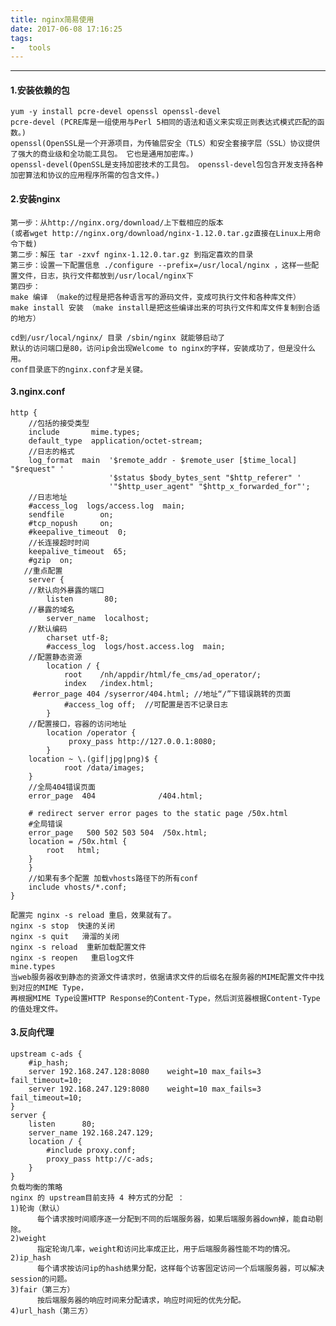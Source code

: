 ```yaml
---
title: nginx简易使用
date: 2017-06-08 17:16:25
tags:
-   tools
---
```


---
#### 1.安装依赖的包
    yum -y install pcre-devel openssl openssl-devel
    pcre-devel (PCRE库是一组使用与Perl 5相同的语法和语义来实现正则表达式模式匹配的函数。)
    openssl(OpenSSL是一个开源项目，为传输层安全（TLS）和安全套接字层（SSL）协议提供了强大的商业级和全功能工具包。 它也是通用加密库。)
    openssl-devel(OpenSSL是支持加密技术的工具包。 openssl-devel包包含开发支持各种加密算法和协议的应用程序所需的包含文件。)
#### 2.安装nginx
    第一步：从http://nginx.org/download/上下载相应的版本
    (或者wget http://nginx.org/download/nginx-1.12.0.tar.gz直接在Linux上用命令下载)
    第二步：解压 tar -zxvf nginx-1.12.0.tar.gz 到指定喜欢的目录
    第三步：设置一下配置信息 ./configure --prefix=/usr/local/nginx ，这样一些配置文件，日志，执行文件都放到/usr/local/nginx下
    第四步：
    make 编译 （make的过程是把各种语言写的源码文件，变成可执行文件和各种库文件）
    make install 安装 （make install是把这些编译出来的可执行文件和库文件复制到合适的地方）

    cd到/usr/local/nginx/ 目录 /sbin/nginx 就能够启动了
    默认的访问端口是80，访问ip会出现Welcome to nginx的字样，安装成功了，但是没什么用。
    conf目录底下的nginx.conf才是关键。
#### 3.nginx.conf
    http {
        //包括的接受类型
        include       mime.types;
        default_type  application/octet-stream;
        //日志的格式
        log_format  main  '$remote_addr - $remote_user [$time_local] "$request" '
                          '$status $body_bytes_sent "$http_referer" '
                          '"$http_user_agent" "$http_x_forwarded_for"';
        //日志地址
        #access_log  logs/access.log  main;
        sendfile        on;
        #tcp_nopush     on;
        #keepalive_timeout  0;
        //长连接超时时间
        keepalive_timeout  65;
        #gzip  on;
       //重点配置
        server {
        //默认向外暴露的端口
            listen       80;
        //暴露的域名
            server_name  localhost;
        //默认编码
            charset utf-8;
            #access_log  logs/host.access.log  main;
        //配置静态资源
            location / {
                root 	/nh/appdir/html/fe_cms/ad_operator/;
                index   /index.html;
         #error_page 404 /syserror/404.html; //地址“/”下错误跳转的页面
                #access_log off;  //可配置是否不记录日志
            }
        //配置接口，容器的访问地址
            location /operator {
                 proxy_pass http://127.0.0.1:8080;
            }
        location ~ \.(gif|jpg|png)$ {
                root /data/images;
        }
        //全局404错误页面
        error_page  404              /404.html;

        # redirect server error pages to the static page /50x.html
        #全局错误
        error_page   500 502 503 504  /50x.html;
        location = /50x.html {
            root   html;
        }
        }
        //如果有多个配置 加载vhosts路径下的所有conf
        include vhosts/*.conf;
    }

    配置完 nginx -s reload 重启，效果就有了。
    nginx -s stop  快速的关闭
    nginx -s quit   滑溜的关闭
    nginx -s reload  重新加载配置文件
    nginx -s reopen   重启log文件
    mine.types
    当web服务器收到静态的资源文件请求时，依据请求文件的后缀名在服务器的MIME配置文件中找到对应的MIME Type，
    再根据MIME Type设置HTTP Response的Content-Type，然后浏览器根据Content-Type的值处理文件。


#### 3.反向代理
    upstream c-ads {
        #ip_hash;
        server 192.168.247.128:8080    weight=10 max_fails=3 fail_timeout=10;
        server 192.168.247.129:8080    weight=10 max_fails=3 fail_timeout=10;
    }
    server {
        listen      80;
        server_name 192.168.247.129;
        location / {
            #include proxy.conf;
            proxy_pass http://c-ads;
        }
    }
    负载均衡的策略
    nginx 的 upstream目前支持 4 种方式的分配 ：
    1)轮询（默认） 
          每个请求按时间顺序逐一分配到不同的后端服务器，如果后端服务器down掉，能自动剔除。 
    2)weight 
          指定轮询几率，weight和访问比率成正比，用于后端服务器性能不均的情况。 
    2)ip_hash 
          每个请求按访问ip的hash结果分配，这样每个访客固定访问一个后端服务器，可以解决session的问题。  
    3)fair（第三方） 
          按后端服务器的响应时间来分配请求，响应时间短的优先分配。  
    4)url_hash（第三方）